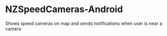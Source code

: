 # NZSpeedCameras-Android
Shows speed cameras on map and sends notifications when user is near a camera
